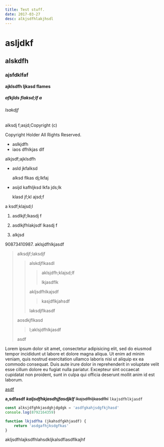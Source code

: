 ```yaml
---
title: Test stuff.
date: 2017-03-27
desc: alkjsdfhlakjhsdl
---
```


# asljdkf

## alskdfh

### ajsfdklfaf

#### ajklsdfh ljkasd flames

##### afkjlds flaksd;lf a

###### lsakdjf

alksdj f;asjd;Copyright (c)

Copyright Holder All Rights Reserved.

- aslkjdfh
- iaos dfhlkjas dlf

alkjsdf;ajklsdfh

- asld jkfalksd

  alksd flkas dj;lkfaj

- asijd kafhljksd lkfa jds;lk

  klasd jf;kl ajsd;f

a ksdf;klajsd;l

1. asdlkjf;lkasdj f

2. asdlkjfhlakjsdf lkasdj f

3. alkjsd

90873410987. aklsjdfhlkjasdf

> alksdjf;laksdjf
>
>> alskdjflkasdl
>>
>>> aklsjdfh;klajsd;lf
>>>
>>> lkjasdflk
>>
>> akljsdfhlkajsdf
>>
>>> kasjdflkjahsdf
>>
>> laksdjflkasdf
>
> aosdkjflkasd
>
>> l;aklsjdfhlkjasdf
>
> asdf

Lorem ipsum dolor sit amet, consectetur adipisicing elit, sed do eiusmod tempor incididunt ut labore et dolore magna aliqua. Ut enim ad minim veniam, quis nostrud exercitation ullamco laboris nisi ut aliquip ex ea commodo consequat. Duis aute irure dolor in reprehenderit in voluptate velit esse cillum dolore eu fugiat nulla pariatur. Excepteur sint occaecat cupidatat non proident, sunt in culpa qui officia deserunt mollit anim id est laborum.

[asdf](//example.com)

**a,sdfasdf** ***kaljsdfhkjasdhjfasdjklf*** ~~lkajsdfhljkasdfhl~~ `lkajsdfhlkjasdf`

```js
const alksjdfghkjasdghjdgdgk = 'asdfgkahjsdgfkjhasd'
console.log(8792164359)

function lkjsdfha (jkahsdfgkhjasdf) {
    return 'asdgafhjksdgfkas'
}
```

akljsdfhlajksdfhlahsdkljkalsdflasdflkajhf
